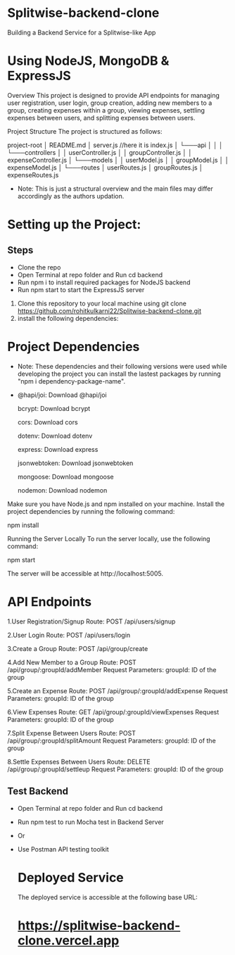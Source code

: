 # Splitwise-backend-clone
  Building a Backend Service for a Splitwise-like App

# Using NodeJS, MongoDB & ExpressJS

Overview
This project is designed to provide API endpoints for managing user registration, user login, group creation, adding new members to a group, creating expenses within a group, viewing expenses, settling expenses between users, and splitting expenses between users.

Project Structure
The project is structured as follows:

project-root
│   README.md
│   server.js //here it is index.js
│
└───api
│   │
│   └───controllers
│       │   userController.js
│       │   groupController.js
│       │   expenseController.js
│
└───models
│   │   userModel.js
│   │   groupModel.js
│   │   expenseModel.js
│
└───routes
    │   userRoutes.js
    │   groupRoutes.js
    │   expenseRoutes.js

* Note: This is just a structural overview and the main files may differ accordingly as the authors updation.

# Setting up the Project: 

## Steps

- Clone the repo
- Open Terminal at repo folder and Run cd backend
- Run npm i to install required packages for NodeJS backend
- Run npm start to start the ExpressJS server

1. Clone this repository to your local machine using git clone  https://github.com/rohitkulkarni22/Splitwise-backend-clone.git
2. install the following dependencies: 

# Project Dependencies
 
 * Note: These dependencies and their following versions were used while developing the project you can install the lastest packages by running "npm i dependency-package-name".
 * 
      @hapi/joi: Download @hapi/joi

      bcrypt: Download bcrypt

      cors: Download cors

      dotenv: Download dotenv

      express: Download express

      jsonwebtoken: Download jsonwebtoken

      mongoose: Download mongoose

      nodemon: Download nodemon


  Make sure you have Node.js and npm installed on your machine. Install the project dependencies by running the following command:

  npm install

  Running the Server Locally
  To run the server locally, use the following command:

  npm start

  The server will be accessible at http://localhost:5005.

  # API Endpoints

  1.User Registration/Signup
  Route: POST /api/users/signup

  2.User Login
  Route: POST /api/users/login

  3.Create a Group
  Route: POST /api/group/create

  4.Add New Member to a Group
  Route: POST /api/group/:groupId/addMember
  Request Parameters:
  groupId: ID of the group

  5.Create an Expense
  Route: POST /api/group/:groupId/addExpense
  Request Parameters:
  groupId: ID of the group

  6.View Expenses
  Route: GET /api/group/:groupId/viewExpenses
  Request Parameters:
  groupId: ID of the group

  7.Split Expense Between Users
  Route: POST /api/group/:groupId/splitAmount
  Request Parameters:
  groupId: ID of the group

  8.Settle Expenses Between Users
  Route: DELETE /api/group/:groupId/settleup
  Request Parameters:
  groupId: ID of the group

  ## Test Backend

- Open Terminal at repo folder and Run cd backend
- Run npm test to run Mocha test in Backend Server
- Or 
- Use Postman API testing toolkit 

  # Deployed Service

  The deployed service is accessible at the following base URL:

  # https://splitwise-backend-clone.vercel.app
